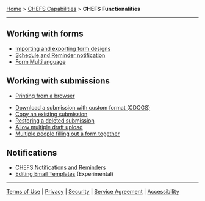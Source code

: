 [Home](index) > [CHEFS Capabilities](CHEFS-Capabilities) > **CHEFS Functionalities**
***

## Working with forms
* [Importing and exporting form designs](Importing-and-exporting-form-designs)
* [Schedule and Reminder notification](Schedule-and-Reminder-notification)
* [Form Multilanguage](Form-Multilanguage)

## Working with submissions
* [Printing from a browser](Printing-from-a-browser)
<!-- Techdocs automatically added /CHEFS-functionalities to the URL path below hence the ../ -->
* [Download a submission with custom format (CDOGS)](../Download-a-submission-with-custom-format-%28CDOGS%29)
* [Copy an existing submission](Copy-an-existing-submission)
* [Restoring a deleted submission](Restoring-a-deleted-submission)
* [Allow multiple draft upload](Allow-multiple-draft-upload)
* [Multiple people filling out a form together](Creating-Submission-Team)

## Notifications
* [CHEFS Notifications and Reminders](CHEFS-Notifications-and-Reminders)
* [Editing Email Templates](Editing-Email-Templates) (Experimental)

***
[Terms of Use](Terms-of-Use) | [Privacy](Privacy) | [Security](Security) | [Service Agreement](Service-Agreement) | [Accessibility](Accessibility)